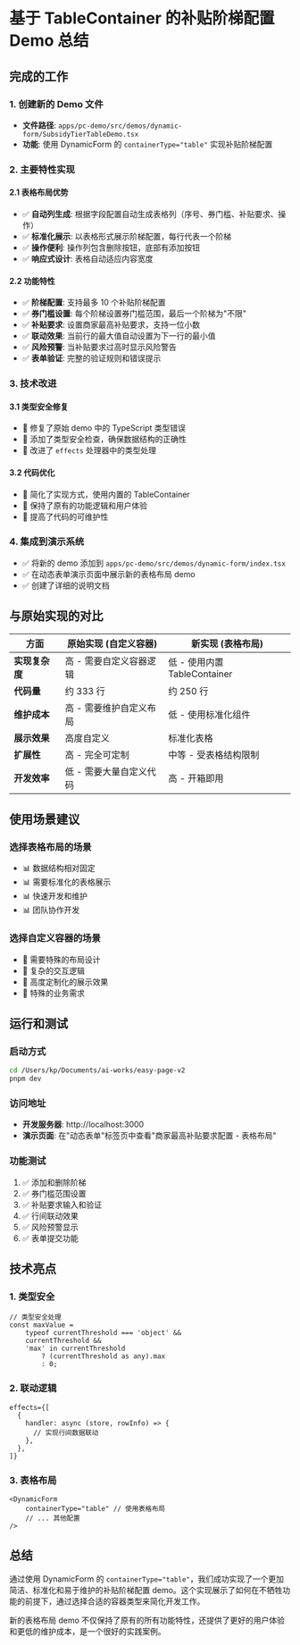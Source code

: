 # 基于 TableContainer 的补贴阶梯配置 Demo 总结

## 完成的工作

### 1. 创建新的 Demo 文件

- **文件路径**: `apps/pc-demo/src/demos/dynamic-form/SubsidyTierTableDemo.tsx`
- **功能**: 使用 DynamicForm 的 `containerType="table"` 实现补贴阶梯配置

### 2. 主要特性实现

#### 2.1 表格布局优势

- ✅ **自动列生成**: 根据字段配置自动生成表格列（序号、券门槛、补贴要求、操作）
- ✅ **标准化展示**: 以表格形式展示阶梯配置，每行代表一个阶梯
- ✅ **操作便利**: 操作列包含删除按钮，底部有添加按钮
- ✅ **响应式设计**: 表格自动适应内容宽度

#### 2.2 功能特性

- ✅ **阶梯配置**: 支持最多 10 个补贴阶梯配置
- ✅ **券门槛设置**: 每个阶梯设置券门槛范围，最后一个阶梯为"不限"
- ✅ **补贴要求**: 设置商家最高补贴要求，支持一位小数
- ✅ **联动效果**: 当前行的最大值自动设置为下一行的最小值
- ✅ **风险预警**: 当补贴要求过高时显示风险警告
- ✅ **表单验证**: 完整的验证规则和错误提示

### 3. 技术改进

#### 3.1 类型安全修复

- 🔧 修复了原始 demo 中的 TypeScript 类型错误
- 🔧 添加了类型安全检查，确保数据结构的正确性
- 🔧 改进了 `effects` 处理器中的类型处理

#### 3.2 代码优化

- 🔧 简化了实现方式，使用内置的 TableContainer
- 🔧 保持了原有的功能逻辑和用户体验
- 🔧 提高了代码的可维护性

### 4. 集成到演示系统

- ✅ 将新的 demo 添加到 `apps/pc-demo/src/demos/dynamic-form/index.tsx`
- ✅ 在动态表单演示页面中展示新的表格布局 demo
- ✅ 创建了详细的说明文档

## 与原始实现的对比

| 方面           | 原始实现 (自定义容器)   | 新实现 (表格布局)            |
| -------------- | ----------------------- | ---------------------------- |
| **实现复杂度** | 高 - 需要自定义容器逻辑 | 低 - 使用内置 TableContainer |
| **代码量**     | 约 333 行               | 约 250 行                    |
| **维护成本**   | 高 - 需要维护自定义布局 | 低 - 使用标准化组件          |
| **展示效果**   | 高度自定义              | 标准化表格                   |
| **扩展性**     | 高 - 完全可定制         | 中等 - 受表格结构限制        |
| **开发效率**   | 低 - 需要大量自定义代码 | 高 - 开箱即用                |

## 使用场景建议

### 选择表格布局的场景

- 📊 数据结构相对固定
- 📊 需要标准化的表格展示
- 📊 快速开发和维护
- 📊 团队协作开发

### 选择自定义容器的场景

- 🎨 需要特殊的布局设计
- 🎨 复杂的交互逻辑
- 🎨 高度定制化的展示效果
- 🎨 特殊的业务需求

## 运行和测试

### 启动方式

```bash
cd /Users/kp/Documents/ai-works/easy-page-v2
pnpm dev
```

### 访问地址

- **开发服务器**: http://localhost:3000
- **演示页面**: 在"动态表单"标签页中查看"商家最高补贴要求配置 - 表格布局"

### 功能测试

1. ✅ 添加和删除阶梯
2. ✅ 券门槛范围设置
3. ✅ 补贴要求输入和验证
4. ✅ 行间联动效果
5. ✅ 风险预警显示
6. ✅ 表单提交功能

## 技术亮点

### 1. 类型安全

```tsx
// 类型安全处理
const maxValue =
	typeof currentThreshold === 'object' &&
	currentThreshold &&
	'max' in currentThreshold
		? (currentThreshold as any).max
		: 0;
```

### 2. 联动逻辑

```tsx
effects={[
  {
    handler: async (store, rowInfo) => {
      // 实现行间数据联动
    },
  },
]}
```

### 3. 表格布局

```tsx
<DynamicForm
	containerType="table" // 使用表格布局
	// ... 其他配置
/>
```

## 总结

通过使用 DynamicForm 的 `containerType="table"`，我们成功实现了一个更加简洁、标准化和易于维护的补贴阶梯配置 demo。这个实现展示了如何在不牺牲功能的前提下，通过选择合适的容器类型来简化开发工作。

新的表格布局 demo 不仅保持了原有的所有功能特性，还提供了更好的用户体验和更低的维护成本，是一个很好的实践案例。
